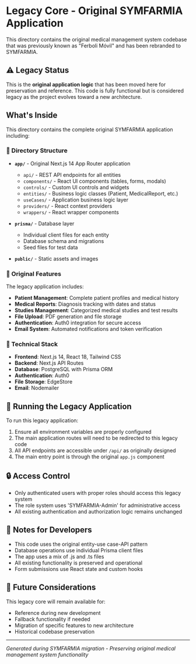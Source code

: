 # Legacy Core - Original SYMFARMIA Application

This directory contains the original medical management system codebase that was previously known as "Ferboli Móvil" and has been rebranded to SYMFARMIA.

## ⚠️ Legacy Status

This is the **original application logic** that has been moved here for preservation and reference. This code is fully functional but is considered legacy as the project evolves toward a new architecture.

## What's Inside

This directory contains the complete original SYMFARMIA application including:

### 📁 Directory Structure

- **`app/`** - Original Next.js 14 App Router application
  - `api/` - REST API endpoints for all entities
  - `components/` - React UI components (tables, forms, modals)
  - `controls/` - Custom UI controls and widgets
  - `entities/` - Business logic classes (Patient, MedicalReport, etc.)
  - `useCases/` - Application business logic layer
  - `providers/` - React context providers
  - `wrappers/` - React wrapper components

- **`prisma/`** - Database layer
  - Individual client files for each entity
  - Database schema and migrations
  - Seed files for test data

- **`public/`** - Static assets and images

### 🏥 Original Features

The legacy application includes:

- **Patient Management**: Complete patient profiles and medical history
- **Medical Reports**: Diagnosis tracking with dates and status
- **Studies Management**: Categorized medical studies and test results
- **File Upload**: PDF generation and file storage
- **Authentication**: Auth0 integration for secure access
- **Email System**: Automated notifications and token verification

### 🔧 Technical Stack

- **Frontend**: Next.js 14, React 18, Tailwind CSS
- **Backend**: Next.js API Routes
- **Database**: PostgreSQL with Prisma ORM
- **Authentication**: Auth0
- **File Storage**: EdgeStore
- **Email**: Nodemailer

## 🚀 Running the Legacy Application

To run this legacy application:

1. Ensure all environment variables are properly configured
2. The main application routes will need to be redirected to this legacy code
3. All API endpoints are accessible under `/api/` as originally designed
4. The main entry point is through the original `app.js` component

## 🔒 Access Control

- Only authenticated users with proper roles should access this legacy system
- The role system uses 'SYMFARMIA-Admin' for administrative access
- All existing authentication and authorization logic remains unchanged

## 📝 Notes for Developers

- This code uses the original entity-use case-API pattern
- Database operations use individual Prisma client files
- The app uses a mix of .js and .ts files
- All existing functionality is preserved and operational
- Form submissions use React state and custom hooks

## 🎯 Future Considerations

This legacy core will remain available for:
- Reference during new development
- Fallback functionality if needed
- Migration of specific features to new architecture
- Historical codebase preservation

---

*Generated during SYMFARMIA migration - Preserving original medical management system functionality*